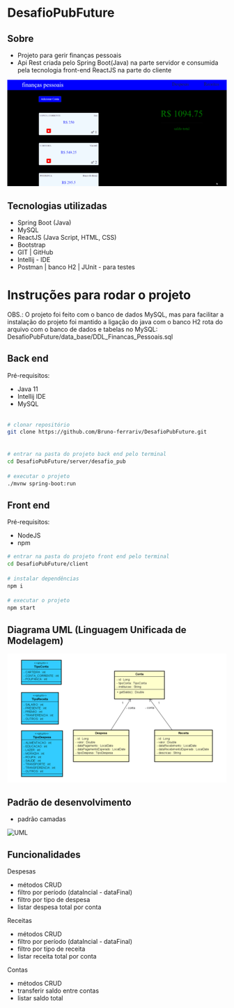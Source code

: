 # DesafioPubFuture

## Sobre
- Projeto para gerir finanças pessoais
- Api Rest criada pelo Spring Boot(Java) na parte servidor e consumida pela tecnologia front-end ReactJS na parte do cliente

![GIF_TELAS](https://github.com/Bruno-ferrariv/DesafioPubFuture/blob/main/imagens/financas_pessoais_gif.gif)

## Tecnologias utilizadas

- Spring Boot (Java)
- MySQL
- ReactJS (Java Script, HTML, CSS)
- Bootstrap
- GIT | GitHub
- Intellij - IDE
- Postman | banco H2 | JUnit - para testes

# Instruções para rodar o projeto

OBS.: O projeto foi feito com o banco de dados MySQL, mas para facilitar a instalação do projeto foi mantido a ligação do java com o banco H2
rota do arquivo com o banco de dados e tabelas no MySQL: DesafioPubFuture/data_base/DDL_Financas_Pessoais.sql

## Back end
Pré-requisitos: 
 - Java 11
 - Intellij IDE
 - MySQL

```bash

# clonar repositório
git clone https://github.com/Bruno-ferrariv/DesafioPubFuture.git


# entrar na pasta do projeto back end pelo terminal
cd DesafioPubFuture/server/desafio_pub

# executar o projeto
./mvnw spring-boot:run
```

## Front end
Pré-requisitos: 
- NodeJS
- npm

```bash
# entrar na pasta do projeto front end pelo terminal
cd DesafioPubFuture/client

# instalar dependências
npm i

# executar o projeto
npm start
```
## 

## Diagrama UML (Linguagem Unificada de Modelagem)

![UML](https://github.com/Bruno-ferrariv/DesafioPubFuture/blob/main/imagens/UML.PNG)

## Padrão de desenvolvimento
- padrão camadas

![UML](https://github.com/Bruno-ferrariv/DesafioPubFuture/blob/main/imagens/padr%C3%A3o%20camadas.png)

## Funcionalidades

Despesas
- métodos CRUD
- filtro por período (dataIncial - dataFinal)
- filtro por tipo de despesa
- listar despesa total por conta

Receitas
- métodos CRUD
- filtro por período (dataIncial - dataFinal)
- filtro por tipo de receita
- listar receita total por conta

Contas
- métodos CRUD
- transferir saldo entre contas
- listar saldo total
